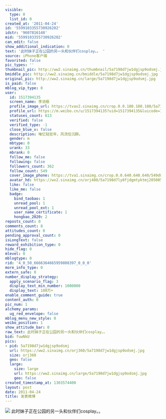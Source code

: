 ```yaml
---
visible:
  type: 0
  list_id: 0
created_at: '2011-04-24'
id: '5599103355730926202'
idstr: '9607816148'
mid: '5599103355730926202'
can_edit: false
show_additional_indication: 0
text: '此时妹子正在公园的另一头和伙伴们cosplay。。 '
source: iPhone客户端
favorited: false
pic_types: ''
thumbnail_pic: http://ww2.sinaimg.cn/thumbnail/5a7198d7jw1dgjsp9odsmj.jpg
bmiddle_pic: http://ww2.sinaimg.cn/bmiddle/5a7198d7jw1dgjsp9odsmj.jpg
original_pic: http://ww2.sinaimg.cn/large/5a7198d7jw1dgjsp9odsmj.jpg
is_paid: false
mblog_vip_type: 0
user:
  id: 1517394135
  screen_name: 李消极
  profile_image_url: https://tvax2.sinaimg.cn/crop.0.0.180.180.180/5a7198d7ly8fjdgmtyktmj20500500so.jpg?KID=imgbed,tva&Expires=1606400074&ssig=peOuppBDk8
  profile_url: https://m.weibo.cn/u/1517394135?uid=1517394135&luicode=10000011&lfid=2304131517394135_-_WEIBO_SECOND_PROFILE_WEIBO
  statuses_count: 613
  verified: false
  verified_type: -1
  close_blue_v: false
  description: 唯忆轻狂年，风流任沉醉。
  gender: m
  mbtype: 0
  urank: 33
  mbrank: 0
  follow_me: false
  following: false
  followers_count: 362
  follow_count: 549
  cover_image_phone: https://tva1.sinaimg.cn/crop.0.0.640.640.640/549d0121tw1egm1kjly3jj20hs0hsq4f.jpg
  avatar_hd: https://wx2.sinaimg.cn/orj480/5a7198d7ly8fjdgmtyktmj20500500so.jpg
  like: false
  like_me: false
  badge:
    bind_taobao: 1
    unread_pool: 1
    unread_pool_ext: 1
    user_name_certificate: 1
    hongbao_2020: 2
reposts_count: 0
comments_count: 8
attitudes_count: 0
pending_approval_count: 0
isLongText: false
reward_exhibition_type: 0
hide_flag: 0
mlevel: 0
mblogtype: 0
rid: '4_0_50_6666364665959808397_0_0_0'
more_info_type: 0
extern_safe: 0
number_display_strategy:
  apply_scenario_flag: 3
  display_text_min_number: 1000000
  display_text: 100万+
enable_comment_guide: true
content_auth: 0
pic_num: 1
alchemy_params:
  ug_red_envelope: false
mblog_menu_new_style: 0
weibo_position: 1
show_attitude_bar: 0
raw_text: 此时妹子正在公园的另一头和伙伴们cosplay。。 ​​​
bid: fuwNkU
pics:
- pid: 5a7198d7jw1dgjsp9odsmj
  url: https://ww2.sinaimg.cn/orj360/5a7198d7jw1dgjsp9odsmj.jpg
  size: orj360
  geo: false
  large:
    size: large
    url: https://ww2.sinaimg.cn/large/5a7198d7jw1dgjsp9odsmj.jpg
    geo: false
created_timestamp_at: 1303574400
layout: post
date: 2011-04-24
title: 发表微博
---
```


![](http://ww2.sinaimg.cn/large/5a7198d7jw1dgjsp9odsmj.jpg)
此时妹子正在公园的另一头和伙伴们cosplay。。 
